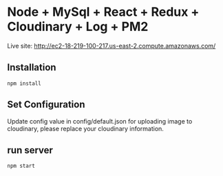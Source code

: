 # Node + MySql + React + Redux + Cloudinary + Log + PM2

Live site: http://ec2-18-219-100-217.us-east-2.compute.amazonaws.com/

## Installation
```
npm install
```
## Set Configuration
Update config value in config/default.json
for uploading image to cloudinary, please replace your cloudinary information.

## run server
```
npm start
```